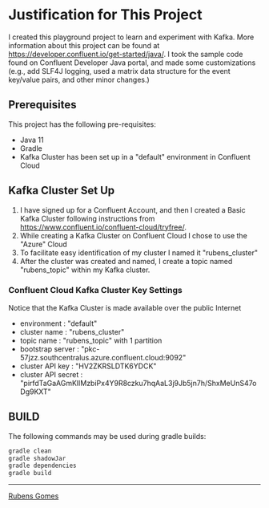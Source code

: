# Justification for This Project

I created this playground project to learn and experiment with Kafka.  More information about this project
can be found at <https://developer.confluent.io/get-started/java/>.  I took the sample code found on Confluent Developer Java portal, and made some customizations (e.g., add SLF4J logging, used a matrix data structure for the event key/value pairs, and other minor changes.)

## Prerequisites

This project has the following pre-requisites:

- Java 11
- Gradle
- Kafka Cluster has been set up in a "default" environment in Confluent Cloud

## Kafka Cluster Set Up

1. I have signed up for a Confluent Account, and then I created a Basic Kafka Cluster
   following instructions from <https://www.confluent.io/confluent-cloud/tryfree/>.
2. While creating a Kafka Cluster on Confluent Cloud I chose to use the "Azure" Cloud
3. To facilitate easy identification of my cluster I named it "rubens_cluster"
4. After the cluster was created and named, I create a topic named "rubens_topic"
   within my Kafka cluster.

### Confluent Cloud Kafka Cluster Key Settings

Notice that the Kafka Cluster is made available over the public Internet

- environment        : "default"
- cluster name       : "rubens_cluster"
- topic name         : "rubens_topic" with 1 partition
- bootstrap server   : "pkc-57jzz.southcentralus.azure.confluent.cloud:9092"
- cluster API key    : "HV2ZKRSLDTK6YDCK"
- cluster API secret : "pirfdTaGaAGmKIlMzbiPx4Y9R8czku7hqAaL3j9Jb5jn7h/ShxMeUnS47oDg9KXT"

## BUILD

The following commands may be used during gradle builds:

```bash
gradle clean
gradle shadowJar
gradle dependencies
gradle build
```

---
[Rubens Gomes](https://rubensgomes.com/)
